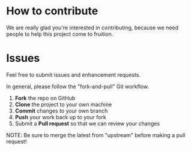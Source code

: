 # How to contribute
We are really glad you're interested in contributing, because we need people to help this project come to fruition.

# Issues
Feel free to submit issues and enhancement requests.

In general, please follow the "fork-and-pull" Git workflow.

 1. **Fork** the repo on GitHub
 2. **Clone** the project to your own machine
 3. **Commit** changes to your own branch
 4. **Push** your work back up to your fork
 5. Submit a **Pull request** so that we can review your changes

NOTE: Be sure to merge the latest from "upstream" before making a pull request!